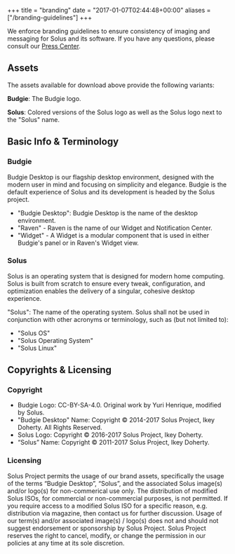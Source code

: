 +++
title = "branding"
date = "2017-01-07T02:44:48+00:00"
aliases = ["/branding-guidelines"]
+++

We enforce branding guidelines to ensure consistency of imaging and messaging for Solus and its software. If you have any questions, please consult our [Press Center](https://solus-project.com/press-center/).

## Assets

The assets available for download above provide the following variants:

**Budgie**: The Budgie logo.

**Solus**: Colored versions of the Solus logo as well as the Solus logo next to the "Solus" name.

## Basic Info & Terminology

### Budgie

Budgie Desktop is our flagship desktop environment, designed with the modern user in mind and focusing on simplicity and elegance. Budgie is the default experience of Solus and its development is headed by the Solus project.

- "Budgie Desktop": Budgie Desktop is the name of the desktop environment.
- "Raven" - Raven is the name of our Widget and Notification Center.
- "Widget" - A Widget is a modular component that is used in either Budgie's panel or in Raven's Widget view.

### Solus

Solus is an operating system that is designed for modern home computing. Solus is built from scratch to ensure every tweak, configuration, and optimization enables the delivery of a singular, cohesive desktop experience.

"Solus": The name of the operating system. Solus shall not be used in conjunction with other acronyms or terminology, such as (but not limited to):

- "Solus OS"
- "Solus Operating System"
- "Solus Linux"

## Copyrights & Licensing

### Copyright

- Budgie Logo: CC-BY-SA-4.0. Original work by Yuri Henrique, modified by Solus.
- "Budgie Desktop" Name: Copyright © 2014-2017 Solus Project, Ikey Doherty. All Rights Reserved.
- Solus Logo: Copyright © 2016-2017 Solus Project, Ikey Doherty.
- “Solus” Name: Copyright © 2011-2017 Solus Project, Ikey Doherty.


### Licensing

Solus Project permits the usage of our brand assets, specifically the usage of the terms “Budgie Desktop”, “Solus”, and the associated Solus image(s) and/or logo(s) for non-commerical use only. The distribution of modified Solus ISOs, for commercial 
or non-commercial purposes, is not permitted. If you require access to a modified Solus ISO for a specific reason, e.g. distribution via magazine, then contact us for further discussion. Usage of our term(s) and/or associated image(s) / logo(s) 
does not and should not suggest endorsement or sponsorship by Solus Project. Solus Project reserves the right to cancel, modify, or change the permission in our policies at any time at its sole discretion.